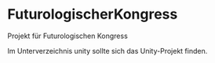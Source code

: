 # FuturologischerKongress
Projekt für Futurologischen Kongress

Im Unterverzeichnis unity sollte sich das Unity-Projekt finden.
